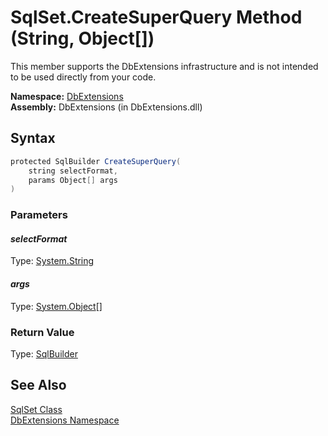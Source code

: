 SqlSet.CreateSuperQuery Method (String, Object[])
=================================================
This member supports the DbExtensions infrastructure and is not intended to be used directly from your code.

**Namespace:** [DbExtensions][1]  
**Assembly:** DbExtensions (in DbExtensions.dll)

Syntax
------

```csharp
protected SqlBuilder CreateSuperQuery(
	string selectFormat,
	params Object[] args
)
```

### Parameters

#### *selectFormat*
Type: [System.String][2]  


#### *args*
Type: [System.Object][3][]  


### Return Value
Type: [SqlBuilder][4]

See Also
--------
[SqlSet Class][5]  
[DbExtensions Namespace][1]  

[1]: ../README.md
[2]: http://msdn.microsoft.com/en-us/library/s1wwdcbf
[3]: http://msdn.microsoft.com/en-us/library/e5kfa45b
[4]: ../SqlBuilder/README.md
[5]: README.md